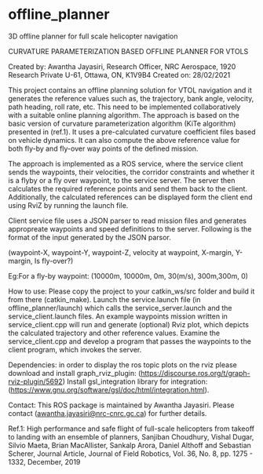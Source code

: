 # offline_planner
3D offline planner for full scale helicopter navigation


CURVATURE PARAMETERIZATION BASED OFFLINE PLANNER FOR VTOLS

Created by: Awantha Jayasiri, Research Officer, NRC Aerospace, 1920 Research Private U-61, Ottawa, ON, K1V9B4 
Created on: 28/02/2021

This project contains an offline planning solution for VTOL navigation and it generates the reference values such as, the trajectory, bank angle, velocity, path heading, roll rate, etc. This need to be implemented collaboratively with a suitable online planning algorithm. The approach is based on the basic version of curvature parameterization algorithm (KiTe algorithm) presented in (ref.1). It uses a pre-calculated curvature coefficient files based on vehicle dynamics. It can also compute the above reference value for both fly-by and fly-over way points of the defined mission. 

The approach is implemented as a ROS service, where the service client sends the waypoints, their velocities, the corridor constraints and whether it is a flyby or a fly over waypoint, to the service server.  The server then calculates the required reference points and send them back to the client. Additionally, the calculated references can be displayed form the client end using RviZ by running the launch file.

Client service file uses a JSON parser to read mission files and generates appropreate waypoints and speed definitions to the server.
Following is the format of the input generated by the JSON parsor.

(waypoint-X, waypoint-Y, waypoint-Z, velocity at waypoint, X-margin, Y-margin, Is fly-over?)

Eg:For a fly-by waypoint:  (10000m, 10000m, 0m, 30(m/s), 300m,300m, 0)

How to use:
Please copy the project to your catkin_ws/src folder and build it from there (catkin_make).
Launch the service.launch file (in offline_planner/launch) which calls the service_server.launch and the service_client.launch files. An example waypoints mission written in service_client.cpp will run and generate (optional) Rviz plot, which depicts the calculated trajectory and other reference values.
Examine the service_client.cpp and develop a program that passes the waypoints to the client program, which invokes the server.

Dependencies:
in order to display the ros topic plots on the rviz please download and install graph_rviz_plugin:
(https://discourse.ros.org/t/graph-rviz-plugin/5692) 
Install gsl_integration library for integration: (https://www.gnu.org/software/gsl/doc/html/integration.html).

Contact:
This ROS package is maintained by Awantha Jayasiri. Please contact (awantha.jayasiri@nrc-cnrc.gc.ca) for further details.


Ref.1: High performance and safe flight of full-scale helicopters from takeoff to landing with an ensemble of planners, Sanjiban Choudhury, Vishal Dugar, Silvio Maeta, Brian MacAllister, Sankalp Arora, Daniel Althoff and Sebastian Scherer, Journal Article, Journal of Field Robotics, Vol. 36, No. 8, pp. 1275 - 1332, December, 2019 
